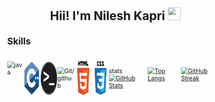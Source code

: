 <h1 align="center">Hii! I'm Nilesh Kapri <img src= "https://media.tenor.com/images/2adfe94e69139f3e22623b61d375a7a7/tenor.gif" width= "30" height= "30"></h1>

## Skills

<br>
<div style="display: flex; justify-content: space-around">
  <img align="left" alt="java" width="40px" 
     src="https://blog.consdata.tech/assets/img/posts/2019-03-22-java-darmowa-czy-nie/java-darmowa.png" />
  
  <img align="left" alt="cpp" width="40px" src="https://raw.githubusercontent.com/github/explore/80688e429a7d4ef2fca1e82350fe8e3517d3494d/topics/cpp/cpp.png" />
  
  <img align="left" alt="Terminal" width="40px" src="https://raw.githubusercontent.com/github/explore/80688e429a7d4ef2fca1e82350fe8e3517d3494d/topics/terminal/terminal.png" />
  
  <img align="left" alt="Git/github" width="40px" 
     src="https://images.velog.io/images/hdy20201004/post/a4971fcf-9f20-40ce-b307-92c14701ea78/git_logo.png" />
  
<img align="left" alt="HTML5" width="40px" src="https://raw.githubusercontent.com/github/explore/80688e429a7d4ef2fca1e82350fe8e3517d3494d/topics/html/html.png" />
  
<img align="left" alt="CSS3" width="40px" src="https://raw.githubusercontent.com/github/explore/80688e429a7d4ef2fca1e82350fe8e3517d3494d/topics/css/css.png" />
 
  
stats
  <br>
  [![GitHub Stats](https://github-readme-stats.vercel.app/api?username=itspatkar&show_icons=true&theme=merko)](https://github.com/itspatkar/)

[![Top Langs](https://github-readme-stats.vercel.app/api/top-langs/?username=itspatkar&show_icons=true&theme=merko&layout=compact)](https://github.com/itspatkar/)

[![GitHub Streak](https://github-readme-streak-stats.herokuapp.com?user=itspatkar&theme=merko&date_format=M%20j%5B%2C%20Y%5D)](https://git.io/streak-stats)
 









